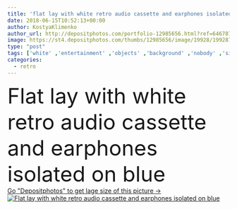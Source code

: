 ```yaml
---
title: 'flat lay with white retro audio cassette and earphones isolated on blue'
date: 2018-06-15T10:52:13+00:00
author: KostyaKlimenko
author_url: http://depositphotos.com/portfolio-12985656.html?ref=64678756
image: https://st4.depositphotos.com/thumbs/12985656/image/19928/199287206/api_thumb_450.jpg?forcejpeg=true
type: "post"
tags: ['white' ,'entertainment' ,'objects' ,'background' ,'nobody' ,'simplicity' ,'empty' ,'technology' ,'retro' ,'vintage' ,'backdrop' ,'blank' ,'electronic' ,'mobility' ,'network' ,'audio' ,'music' ,'tape' ,'surface' ,'media' ,'cassette' ,'appliance' ,'multimedia' ,'earphones' ,'tabletop' ,'minimal' ,'minimalistic' ,'mixtape' ,'top view' ,'old fashioned' ,'isolated on blue' ,'from above' ,'Audio Cassette' ,'listen music' ,'flat lay' ]
categories: 
  - retro
---
```

<div aling="center">
            <font size="60"> Flat lay with white retro audio cassette and earphones isolated on blue</font>   
</div>
<div>
    <a href='https://depositphotos.com/199287206/stock-photo-flat-lay-white-retro-audio.html?ref=64678756' target=_blank > Go "Depositphotos" to get lage size of this picture ->
        <img href='https://depositphotos.com/199287206/stock-photo-flat-lay-white-retro-audio.html?ref=64678756' src='https://st4.depositphotos.com/12985656/19928/i/950/depositphotos_199287206-stock-photo-flat-lay-white-retro-audio.jpg?forcejpeg=true' alt='Flat lay with white retro audio cassette and earphones isolated on blue' >
    </a>
</div>
